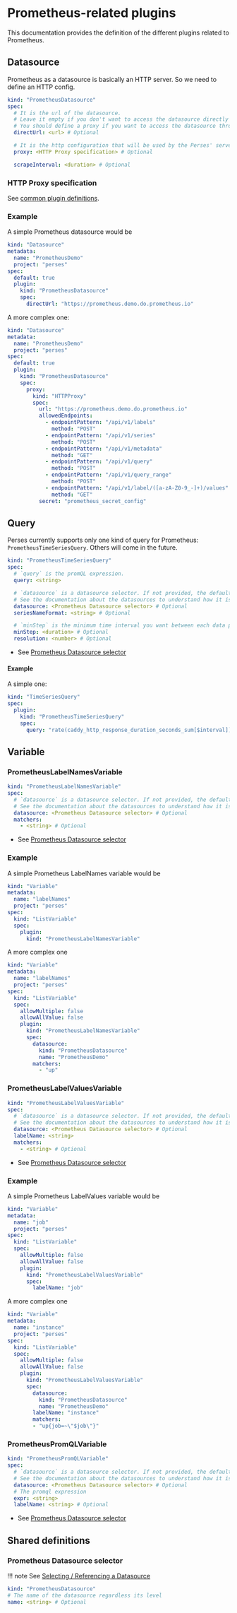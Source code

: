 # Prometheus-related plugins

This documentation provides the definition of the different plugins related to Prometheus.

## Datasource

Prometheus as a datasource is basically an HTTP server. So we need to define an HTTP config.

```yaml
kind: "PrometheusDatasource"
spec:
  # It is the url of the datasource.
  # Leave it empty if you don't want to access the datasource directly from the UI.
  # You should define a proxy if you want to access the datasource through the Perses' server.
  directUrl: <url> # Optional

  # It is the http configuration that will be used by the Perses' server to redirect to the datasource any query sent by the UI.
  proxy: <HTTP Proxy specification> # Optional

  scrapeInterval: <duration> # Optional
```

### HTTP Proxy specification

See [common plugin definitions](https://github.com/perses/perses/blob/main/docs/plugins/common.md#http-proxy-specification).

### Example

A simple Prometheus datasource would be

```yaml
kind: "Datasource"
metadata:
  name: "PrometheusDemo"
  project: "perses"
spec:
  default: true
  plugin:
    kind: "PrometheusDatasource"
    spec:
      directUrl: "https://prometheus.demo.do.prometheus.io"
```

A more complex one:

```yaml
kind: "Datasource"
metadata:
  name: "PrometheusDemo"
  project: "perses"
spec:
  default: true
  plugin:
    kind: "PrometheusDatasource"
    spec:
      proxy:
        kind: "HTTPProxy"
        spec:
          url: "https://prometheus.demo.do.prometheus.io"
          allowedEndpoints:
            - endpointPattern: "/api/v1/labels"
              method: "POST"
            - endpointPattern: "/api/v1/series"
              method: "POST"
            - endpointPattern: "/api/v1/metadata"
              method: "GET"
            - endpointPattern: "/api/v1/query"
              method: "POST"
            - endpointPattern: "/api/v1/query_range"
              method: "POST"
            - endpointPattern: "/api/v1/label/([a-zA-Z0-9_-]+)/values"
              method: "GET"
          secret: "prometheus_secret_config"
```

## Query

Perses currently supports only one kind of query for Prometheus: `PrometheusTimeSeriesQuery`. Others will come in the future.

```yaml
kind: "PrometheusTimeSeriesQuery"
spec:
  # `query` is the promQL expression.
  query: <string>

  # `datasource` is a datasource selector. If not provided, the default PrometheusDatasource is used.
  # See the documentation about the datasources to understand how it is selected.
  datasource: <Prometheus Datasource selector> # Optional
  seriesNameFormat: <string> # Optional

  # `minStep` is the minimum time interval you want between each data points.
  minStep: <duration> # Optional
  resolution: <number> # Optional
```

- See [Prometheus Datasource selector](#prometheus-datasource-selector)

#### Example

A simple one:

```yaml
kind: "TimeSeriesQuery"
spec:
  plugin:
    kind: "PrometheusTimeSeriesQuery"
    spec:
      query: "rate(caddy_http_response_duration_seconds_sum[$interval])"
```

## Variable

### PrometheusLabelNamesVariable

```yaml
kind: "PrometheusLabelNamesVariable"
spec:
  # `datasource` is a datasource selector. If not provided, the default PrometheusDatasource is used.
  # See the documentation about the datasources to understand how it is selected.
  datasource: <Prometheus Datasource selector> # Optional
  matchers:
    - <string> # Optional
```

- See [Prometheus Datasource selector](#prometheus-datasource-selector)

### Example

A simple Prometheus LabelNames variable would be

```yaml
kind: "Variable"
metadata:
  name: "labelNames"
  project: "perses"
spec:
  kind: "ListVariable"
  spec:
    plugin:
      kind: "PrometheusLabelNamesVariable"
```

A more complex one

```yaml
kind: "Variable"
metadata:
  name: "labelNames"
  project: "perses"
spec:
  kind: "ListVariable"
  spec:
    allowMultiple: false
    allowAllValue: false
    plugin:
      kind: "PrometheusLabelNamesVariable"
      spec:
        datasource:
          kind: "PrometheusDatasource"
          name: "PrometheusDemo"
        matchers:
          - "up"
```

### PrometheusLabelValuesVariable

```yaml
kind: "PrometheusLabelValuesVariable"
spec:
  # `datasource` is a datasource selector. If not provided, the default PrometheusDatasource is used.
  # See the documentation about the datasources to understand how it is selected.
  datasource: <Prometheus Datasource selector> # Optional
  labelName: <string>
  matchers:
    - <string> # Optional
```

- See [Prometheus Datasource selector](#prometheus-datasource-selector)

### Example

A simple Prometheus LabelValues variable would be

```yaml
kind: "Variable"
metadata:
  name: "job"
  project: "perses"
spec:
  kind: "ListVariable"
  spec:
    allowMultiple: false
    allowAllValue: false
    plugin:
      kind: "PrometheusLabelValuesVariable"
      spec:
        labelName: "job"
```

A more complex one

```yaml
kind: "Variable"
metadata:
  name: "instance"
  project: "perses"
spec:
  kind: "ListVariable"
  spec:
    allowMultiple: false
    allowAllValue: false
    plugin:
      kind: "PrometheusLabelValuesVariable"
      spec:
        datasource:
          kind: "PrometheusDatasource"
          name: "PrometheusDemo"
        labelName: "instance"
        matchers:
        - "up{job=~\"$job\"}"
```

### PrometheusPromQLVariable

```yaml
kind: "PrometheusPromQLVariable"
spec:
  # `datasource` is a datasource selector. If not provided, the default PrometheusDatasource is used.
  # See the documentation about the datasources to understand how it is selected.
  datasource: <Prometheus Datasource selector> # Optional
  # The promql expression
  expr: <string>
  labelName: <string> # Optional
```

- See [Prometheus Datasource selector](#prometheus-datasource-selector)

## Shared definitions

### Prometheus Datasource selector

!!! note
See [Selecting / Referencing a Datasource](https://github.com/perses/perses/blob/main/docs/api/datasource.md#selecting--referencing-a-datasource)

```yaml
kind: "PrometheusDatasource"
# The name of the datasource regardless its level
name: <string> # Optional
```
